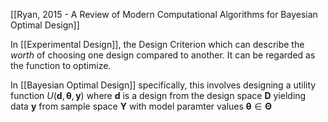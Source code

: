 [[Ryan, 2015 - A Review of Modern Computational Algorithms for Bayesian Optimal Design]]

In [[Experimental Design]], the Design Criterion which can describe the _worth_ of choosing one design compared to another. It can be regarded as the function to optimize.

In [[Bayesian Optimal Design]] specifically, this involves designing a utility function $U(\textbf{d}, \mathbf{\theta}, \textbf{y})$ where $\mathbf{d}$ is a design from the design space $\mathbf{D}$ yielding data $\mathbf{y}$ from sample space $\mathbf{Y}$ with model paramter values $\mathbf{\theta}\in \mathbf{\Theta}$ 